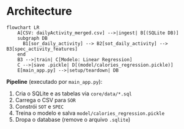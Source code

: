 # Architecture

```mermaid
flowchart LR
    A[CSV: dailyActivity_merged.csv] -->|ingest| B[(SQLite DB)]
    subgraph DB
      B1[sor_daily_activity] --> B2[sot_daily_activity] --> B3[spec_activity_features]
    end
    B3 -->|train| C[Modelo: Linear Regression]
    C -->|save .pickle| D[(model/calories_regression.pickle)]
    E[main_app.py] -->|setup/teardown| DB
```
**Pipeline** (executado por `main_app.py`):
1. Cria o SQLite e as tabelas via `core/data/*.sql`  
2. Carrega o CSV para `SOR`  
3. Constrói `SOT` e `SPEC`  
4. Treina o modelo e salva `model/calories_regression.pickle`  
5. Dropa o database (remove o arquivo `.sqlite`)
